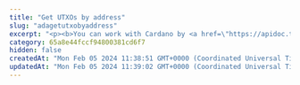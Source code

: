```yaml
---
title: "Get UTXOs by address"
slug: "adagetutxobyaddress"
excerpt: "<p><b>You can work with Cardano by <a href=\"https://apidoc.tatum.io/tag/Node-RPC#operation/NodeJsonPostRpcDriver\" target=\"_blank\">connecting directly to a blockchain node provided by Tatum</a>.</b></p><br/><h4>1 credit per API call.</h4><p>Gets a Ada UTXOs by address.</p>"
category: 65a8e44fccf94800381cd6f7
hidden: false
createdAt: "Mon Feb 05 2024 11:38:51 GMT+0000 (Coordinated Universal Time)"
updatedAt: "Mon Feb 05 2024 11:39:02 GMT+0000 (Coordinated Universal Time)"
---
```


